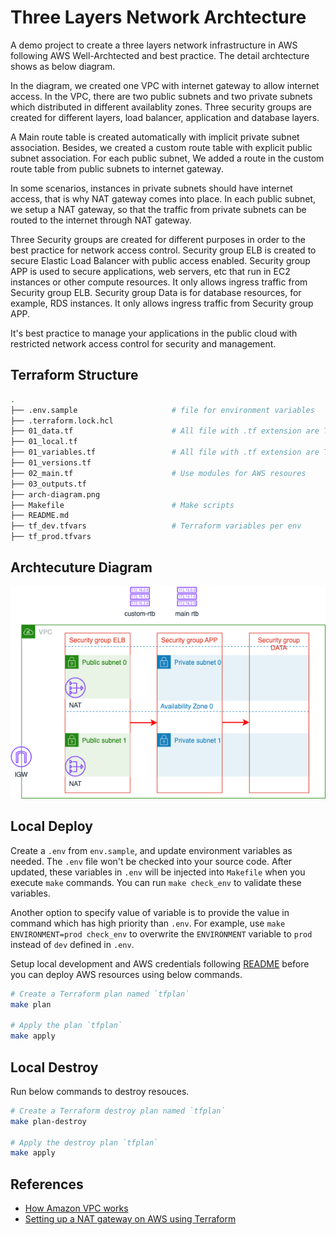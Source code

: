 # Three Layers Network Archtecture

A demo project to create a three layers network infrastructure in AWS following AWS Well-Archtected and best practice. The detail archtecture shows as below diagram.

In the diagram, we created one VPC with internet gateway to allow internet access. In the VPC, there are two public subnets and two private subnets which distributed in different availablity zones. Three security groups are created for different layers, load balancer, application and database layers.

A Main route table is created automatically with implicit private subnet association. Besides, we created a custom route table with explicit public subnet association. For each public subnet, We added a route in the custom route table from public subnets to internet gateway.

In some scenarios, instances in private subnets should have internet access, that is why NAT gateway comes into place. In each public subnet, we setup a NAT gateway, so that the traffic from private subnets can be routed to the internet through NAT gateway.

Three Security groups are created for different purposes in order to the best practice for network access control. Security group ELB is created to secure Elastic Load Balancer with public access enabled. Security group APP is used to secure applications, web servers, etc that run in EC2 instances or other compute resources. It only allows ingress traffic from Security group ELB. Security group Data is for database resources, for example, RDS instances. It only allows ingress traffic from Security group APP.

It's best practice to manage your applications in the public cloud with restricted network access control for security and management.

## Terraform Structure

```bash
.
├── .env.sample                     # file for environment variables
├── .terraform.lock.hcl
├── 01_data.tf                      # All file with .tf extension are Terraform related
├── 01_local.tf
├── 01_variables.tf                 # All file with .tf extension are Terraform related
├── 01_versions.tf
├── 02_main.tf                      # Use modules for AWS resoures
├── 03_outputs.tf
├── arch-diagram.png
├── Makefile                        # Make scripts
├── README.md
├── tf_dev.tfvars                   # Terraform variables per env
├── tf_prod.tfvars
```

## Archtecuture Diagram

![Archtecuture Diagram](arch-diagram.png)

## Local Deploy

Create a `.env` from `env.sample`, and update environment variables as needed. The `.env` file won't be checked into your source code. After updated, these variables in `.env` will be injected into `Makefile` when you execute `make` commands. You can run `make check_env` to validate these variables.

Another option to specify value of variable is to provide the value in command which has high priority than `.env`. For example, use `make ENVIRONMENT=prod check_env` to overwrite the `ENVIRONMENT` variable to `prod` instead of `dev` defined in `.env`.

Setup local development and AWS credentials following [README](../README.md) before you can deploy AWS resources using below commands.

```bash
# Create a Terraform plan named `tfplan`
make plan

# Apply the plan `tfplan`
make apply
```

## Local Destroy

Run below commands to destroy resouces.

```bash
# Create a Terraform destroy plan named `tfplan`
make plan-destroy

# Apply the destroy plan `tfplan`
make apply
```

## References

- [How Amazon VPC works](https://docs.aws.amazon.com/vpc/latest/userguide/how-it-works.html)
- [Setting up a NAT gateway on AWS using Terraform](https://dev.betterdoc.org/infrastructure/2020/02/04/setting-up-a-nat-gateway-on-aws-using-terraform.html)
